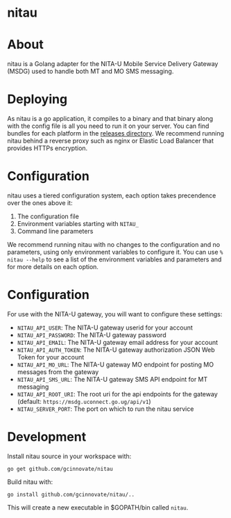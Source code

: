 # nitau

# About 

nitau is a Golang  adapter for the NITA-U Mobile Service Delivery Gateway (MSDG) 
used to handle both MT and MO SMS messaging.
# Deploying

As nitau is a go application, it compiles to a binary and that binary along with the config file is all
you need to run it on your server. You can find bundles for each platform in the
[releases directory](https://github.com/gcinnovate/nitau/releases). We recommend running nitau
behind a reverse proxy such as nginx or Elastic Load Balancer that provides HTTPs encryption.

# Configuration

nitau uses a tiered configuration system, each option takes precendence over the ones above it:
 1. The configuration file
 2. Environment variables starting with `NITAU_` 
 3. Command line parameters

We recommend running nitau with no changes to the configuration and no parameters, using only
environment variables to configure it. You can use `% nitau --help` to see a list of the
environment variables and parameters and for more details on each option.

#  Configuration

For use with the NITA-U gateway, you will want to configure these settings:

 * `NITAU_API_USER`: The NITA-U gateway userid for your account
 * `NITAU_API_PASSWORD`: The NITA-U gateway password 
 * `NITAU_API_EMAIL`: The NITA-U gateway email address for your account 
 * `NITAU_API_AUTH_TOKEN`: The NITA-U gateway authorization JSON Web Token for your account 
 * `NITAU_API_MO_URL`: The NITA-U gateway MO endpoint for posting MO messages from the gateway 
 * `NITAU_API_SMS_URL`: The NITA-U gateway SMS API endpoint for MT messaging 
 * `NITAU_API_ROOT_URI`: The root uri for the api endpoints for the gateway (default: `https://msdg.uconnect.go.ug/api/v1`)
 * `NITAU_SERVER_PORT`: The port on which to run the nitau service

 
# Development

Install nitau source in your workspace with:

```
go get github.com/gcinnovate/nitau
```

Build nitau with:

```
go install github.com/gcinnovate/nitau/..
```

This will create a new executable in $GOPATH/bin called `nitau`. 
